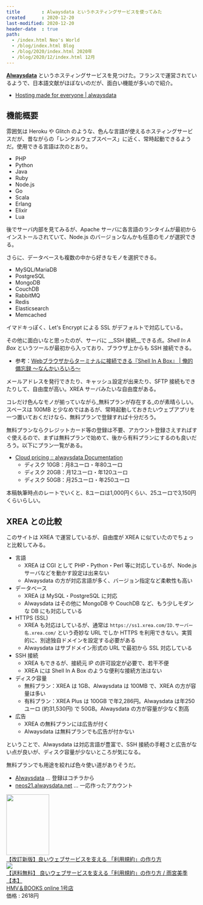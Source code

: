 ```yaml
---
title        : Alwaysdata というホスティングサービスを使ってみた
created      : 2020-12-20
last-modified: 2020-12-20
header-date  : true
path:
  - /index.html Neo's World
  - /blog/index.html Blog
  - /blog/2020/index.html 2020年
  - /blog/2020/12/index.html 12月
---
```


__[Alwaysdata](https://www.alwaysdata.com/en/register/?from=17752854)__ というホスティングサービスを見つけた。フランスで運営されているようで、日本語文献がほぼないのだが、面白い機能が多いので紹介。

- [Hosting made for everyone | alwaysdata](https://www.alwaysdata.com/en/)

## 機能概要

雰囲気は Heroku や Glitch のような、色んな言語が使えるホスティングサービスだが、昔ながらの「レンタルウェブスペース」に近く、常時起動できるようだ。使用できる言語は次のとおり。

- PHP
- Python
- Java
- Ruby
- Node.js
- Go
- Scala
- Erlang
- Elixir
- Lua

後でサーバ内部を見てみるが、Apache サーバに各言語のランタイムが最初からインストールされていて、Node.js のバージョンなんかも任意のモノが選択できる。

さらに、データベースも複数の中から好きなモノを選択できる。

- MySQL/MariaDB
- PostgreSQL
- MongoDB
- CouchDB
- RabbitMQ
- Redis
- Elasticsearch
- Memcached

イマドキっぽく、Let's Encrypt による SSL がデフォルトで対応している。

その他に面白いなと思ったのが、サーバに __SSH 接続__できる点。_Shell In A Box_ というツールが最初から入っており、ブラウザ上からも SSH 接続できる。

- 参考：[Webブラウザからターミナルに接続できる『Shell In A Box』 | 俺的備忘録 〜なんかいろいろ〜](https://orebibou.com/ja/home/201407/20140723_001/)

メールアドレスを発行できたり、キャッシュ設定が出来たり、SFTP 接続もできたりして、自由度が高い。XREA サーバみたいな自由度がある。

コレだけ色んなモノが揃っていながら_無料プランが存在する_のが素晴らしい。スペースは 100MB と少なめではあるが、常時起動しておきたいウェブアプリを一つ置いておくだけなら、無料プランで登録すれば十分だろう。

無料プランならクレジットカード等の登録は不要、アカウント登録さえすればすぐ使えるので、まずは無料プランで始めて、後から有料プランにするのも良いだろう。以下にプラン一覧がある。

- [Cloud pricing :: alwaysdata Documentation](https://help.alwaysdata.com/en/accounts/billing/cloud-prices/)
  - ディスク 10GB：月8ユーロ・年80ユーロ
  - ディスク 20GB：月12ユーロ・年120ユーロ
  - ディスク 50GB：月25ユーロ・年250ユーロ

本稿執筆時点のレートでいくと、8ユーロは1,000円くらい、25ユーロで3,150円くらいらしい。

## XREA との比較

このサイトは XREA で運営しているが、自由度が XREA に似ていたのでちょっと比較してみる。

- 言語
  - XREA は CGI として PHP・Python・Perl 等に対応しているが、Node.js サーバなどを動かす設定は出来ない
  - Alwaysdata の方が対応言語が多く、バージョン指定など柔軟性も高い
- データベース
  - XREA は MySQL・PostgreSQL に対応
  - Alwaysdata はその他に MongoDB や CouchDB など、もう少しモダンな DB にも対応している
- HTTPS (SSL)
  - XREA も対応はしているが、通常は `https://ss1.xrea.com/ID.サーバー名.xrea.com/` という奇妙な URL でしか HTTPS を利用できない。実質的に、別途独自ドメインを設定する必要がある
  - Alwaysdata はサブドメイン形式の URL で最初から SSL 対応している
- SSH 接続
  - XREA もできるが、接続元 IP の許可設定が必要で、若干不便
  - XREA には Shell In A Box のような便利な接続方法はない
- ディスク容量
  - 無料プラン：XREA は 1GB、Alwaysdata は 100MB で、XREA の方が容量は多い
  - 有料プラン：XREA Plus は 100GB で年2,286円。Alwaysdata は年250ユーロ (約31,530円) で 50GB。Alwaysdata の方が容量が少なく割高
- 広告
  - XREA の無料プランには広告が付く
  - Alwaysdata は無料プランでも広告が付かない

ということで、Alwaysdata は対応言語が豊富で、SSH 接続の手軽さと広告がない点が良いが、ディスク容量が少ないところが気になる。

無料プランでも用途を絞れば色々使い道がありそうだ。

- [Alwaysdata](https://www.alwaysdata.com/en/register/?from=17752854) … 登録はコチラから
- [neos21.alwaysdata.net](https://neos21.alwaysdata.net/) … 一応作ったアカウント

<div class="ad-amazon">
  <div class="ad-amazon-image">
    <a href="https://www.amazon.co.jp/dp/4297103265?tag=neos21-22&amp;linkCode=osi&amp;th=1&amp;psc=1">
      <img src="https://m.media-amazon.com/images/I/51Hta2KZVhL._SL160_.jpg" width="113" height="160">
    </a>
  </div>
  <div class="ad-amazon-info">
    <div class="ad-amazon-title">
      <a href="https://www.amazon.co.jp/dp/4297103265?tag=neos21-22&amp;linkCode=osi&amp;th=1&amp;psc=1">【改訂新版】良いウェブサービスを支える 「利用規約」の作り方</a>
    </div>
  </div>
</div>

<div class="ad-rakuten">
  <div class="ad-rakuten-image">
    <a href="https://hb.afl.rakuten.co.jp/hgc/g00qtaz2.waxycc8c.g00qtaz2.waxyd712/?pc=https%3A%2F%2Fitem.rakuten.co.jp%2Fhmvjapan%2F9785546%2F&amp;m=http%3A%2F%2Fm.rakuten.co.jp%2Fhmvjapan%2Fi%2F18967390%2F">
      <img src="https://thumbnail.image.rakuten.co.jp/@0_mall/hmvjapan/cabinet/9786000/9785546.jpg?_ex=128x128">
    </a>
  </div>
  <div class="ad-rakuten-info">
    <div class="ad-rakuten-title">
      <a href="https://hb.afl.rakuten.co.jp/hgc/g00qtaz2.waxycc8c.g00qtaz2.waxyd712/?pc=https%3A%2F%2Fitem.rakuten.co.jp%2Fhmvjapan%2F9785546%2F&amp;m=http%3A%2F%2Fm.rakuten.co.jp%2Fhmvjapan%2Fi%2F18967390%2F">【送料無料】 良いウェブサービスを支える「利用規約」の作り方 / 雨宮美季 【本】</a>
    </div>
    <div class="ad-rakuten-shop">
      <a href="https://hb.afl.rakuten.co.jp/hgc/g00qtaz2.waxycc8c.g00qtaz2.waxyd712/?pc=https%3A%2F%2Fwww.rakuten.co.jp%2Fhmvjapan%2F&amp;m=http%3A%2F%2Fm.rakuten.co.jp%2Fhmvjapan%2F">HMV＆BOOKS online 1号店</a>
    </div>
    <div class="ad-rakuten-price">価格 : 2618円</div>
  </div>
</div>
